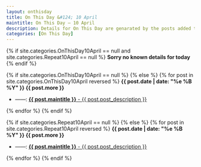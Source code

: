 ```yaml
---
layout: onthisday
title: On This Day &#124; 10 April
maintitle: On This Day — 10 April
description: Details for On This Day are genarated by the posts added to the website so the content is subject to changes/updates over time.
categories: [On This Day]
---
```


{% if site.categories.OnThisDay10April == null and site.categories.Repeat10April == null %}
<strong>Sorry no known details for today</strong>
{% endif %}

{% if site.categories.OnThisDay10April == null %}
{% else %}
{% for post in site.categories.OnThisDay10April reversed %}
<strong>{{ post.date | date: "%e %B %Y" }} {{ post.more }}</strong>
<ul>
<li> ——: <a href="{{ post.url }}"><strong>{{ post.maintitle }}</strong> - {{ post.post_description }}</a></li>
</ul>
{% endfor %}
{% endif %}

{% if site.categories.Repeat10April == null %}
{% else %}
{% for post in site.categories.Repeat10April reversed %}
<strong>{{ post.date | date: "%e %B %Y" }} {{ post.more }}</strong>
<ul>
<li> ——: <a href="{{ post.url }}"><strong>{{ post.maintitle }}</strong> - {{ post.post_description }}</a></li>
</ul>
{% endfor %}
{% endif %}
